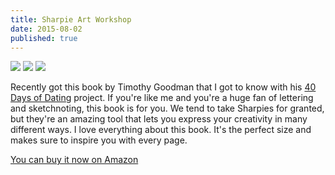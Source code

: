 ```yaml
---
title: Sharpie Art Workshop
date: 2015-08-02
published: true
---
```


![](http://inspire.adobe.com/content/microsites/inspire/2015/7/2/sharpie_art_workshop/_jcr_content/article-marquee.img.jpg/1435264795356.jpg)
![](http://inspire.adobe.com/content/microsites/inspire/2015/7/2/sharpie_art_workshop/_jcr_content/article-body/carousel/slide1/file)
![](http://inspire.adobe.com/content/microsites/inspire/2015/7/2/sharpie_art_workshop/_jcr_content/article-body/carousel/slide5/file)

Recently got this book by Timothy Goodman that I got to know with his [40 Days of Dating](http://fortydaysofdating.com) project. If you're like me and you're a huge fan of lettering and sketchnoting, this book is for you. We tend to take Sharpies for granted, but they're an amazing tool that lets you express your creativity in many different ways. I love everything about this book. It's the perfect size and makes sure to inspire you with every page.

[You can buy it now on Amazon](http://www.amazon.com/Sharpie-Art-Workshop-Techniques-Transforming/dp/1631590480)
